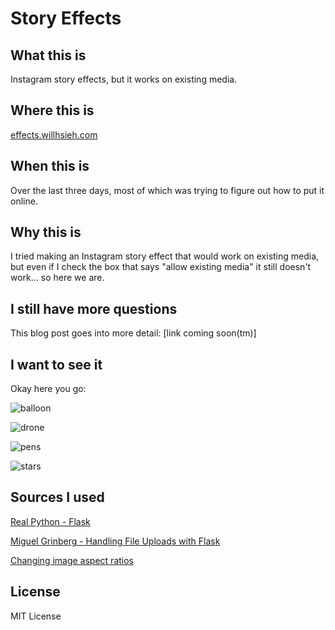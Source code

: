 # Story Effects

## What this is

Instagram story effects, but it works on existing media.

## Where this is

[effects.willhsieh.com](https://effects.willhsieh.com/)

## When this is

Over the last three days, most of which was trying to figure out how to put it online.

## Why this is

I tried making an Instagram story effect that would work on existing media, but even if I check the box that says "allow existing media" it still doesn't work... so here we are.

## I still have more questions

This blog post goes into more detail: [link coming soon(tm)]

## I want to see it

Okay here you go:

![balloon](media/other/balloon.jpg)

![drone](media/other/drone.jpg)

![pens](media/other/pens.jpg)

![stars](media/other/stars.jpg)

## Sources I used

[Real Python - Flask](https://realpython.com/python-web-applications/)

[Miguel Grinberg - Handling File Uploads with Flask](https://blog.miguelgrinberg.com/post/handling-file-uploads-with-flask)

[Changing image aspect ratios](https://stackoverflow.com/a/4744625/16074281)

## License

MIT License

